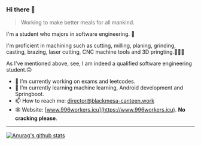 ### Hi there 👋

> Working to make better meals for all mankind.

I'm a student who majors in software engineering. 🧙

I'm proficient in machining such as cutting, milling, planing, grinding, casting, brazing, laser cutting, CNC machine tools and 3D pringting.👨🏻‍🏭

As I've mentioned above, see, I am indeed a qualified software engineering student.🙃

- 🔭 I’m currently working on exams and leetcodes.
- 🌱 I’m currently learning machine learning, Android development and Springboot.
- 📫 How to reach me: director@blackmesa-canteen.work
- 🕸 Website: [www.996workers.icu](https://www.996workers.icu). **No cracking please**.
---
[![Anurag's github stats](https://github-readme-stats.vercel.app/api?username=Blackmesa-Canteen&show_icons=true&count_private=true)](https://github.com/anuraghazra/github-readme-stats)


